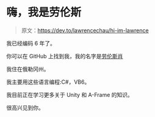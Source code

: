 # 嗨，我是劳伦斯

> 原文：<https://dev.to/lawrencechau/hi-im-lawrence>

我已经编码 6 年了。

你可以在 GitHub 上找到我，我的名字是[劳伦斯肖](https://github.com/lawrencechau)

我住在俄勒冈州。

我主要用这些语言编程:C#，VB6。

我目前正在学习更多关于 Unity 和 A-Frame 的知识。

很高兴见到你。
